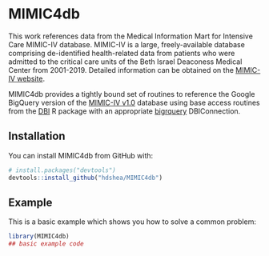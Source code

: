 
<!-- README.md is generated from README.Rmd. Please edit that file -->

# MIMIC4db

<!-- badges: start -->
<!-- badges: end -->

This work references data from the Medical Information Mart for
Intensive Care MIMIC-IV database. MIMIC-IV is a large, freely-available
database comprising de-identified health-related data from patients who
were admitted to the critical care units of the Beth Israel Deaconess
Medical Center from 2001-2019. Detailed information can be obtained on
the [MIMIC-IV website](https://mimic.mit.edu/docs/iv/).

MIMIC4db provides a tightly bound set of routines to reference the
Google BigQuery version of the [MIMIC-IV
v1.0](https://physionet.org/content/mimiciii/1.0/) database using base
access routines from the [DBI](https://github.com/r-dbi/DBI) R package
with an appropriate [bigrquery](https://github.com/r-dbi/bigrquery)
DBIConnection.

## Installation

You can install MIMIC4db from GitHub with:

``` r
# install.packages("devtools")
devtools::install_github("hdshea/MIMIC4db")
```

## Example

This is a basic example which shows you how to solve a common problem:

``` r
library(MIMIC4db)
## basic example code
```
